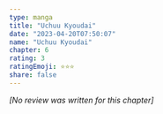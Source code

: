 ```yaml
---
type: manga
title: "Uchuu Kyoudai"
date: "2023-04-20T07:50:07"
name: "Uchuu Kyoudai"
chapter: 6
rating: 3
ratingEmoji: ⭐️⭐️⭐️
share: false
---
```


*[No review was written for this chapter]*
